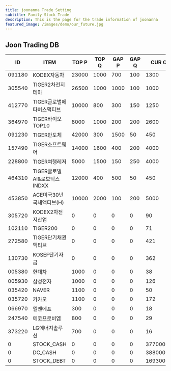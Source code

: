 ```yaml
---
title: joonanna Trade Setting
subtitle: Family Stock Trade
description: This is the page for the trade information of joonanna
featured_image: /images/demo/our_future.jpg
---
```


## Joon Trading DB

|ID|ITEM |TOP P|TOP Q|GAP P|GAP Q|CUR Q|
|--|-----|--|--|--|--|--|
|091180|KODEX자동차|23000|1000|700|100|1300|
|305540|TIGER2차전지테마|26500|1000|1000|100|1000|
|412770|TIGER글로벌메타버스액티브|10000|800|300|150|1250| 
|364970|TIGER바이오TOP10|8000|1000|200|200|2600|
|091230|TIGER반도체|42000|300|1500|50|450|
|157490|TIGER소프트웨어|14000|1600|400|200|4000|
|228800|TIGER여행레저|5000|1500|150|250|4000|
|464310|TIGER글로벌AI&로보틱스INDXX|12000|400|500|50|450|
|453850|ACE미국30년국채액티브(H)|10000|2000|100|200|5000|
|305720|KODEX2차전지산업|0|0|0|0|90|
|102110|TIGER200|0|0|0|0|71|
|272580|TIGER단기채권액티브|0|0|0|0|421|
|130730|KOSEF단기자금|0|0|0|0|362|
|005380|현대차|1000|0|0|0|38|
|005930|삼성전자|1000|0|0|0|126|
|035420|NAVER|1100|0|0|0|50|
|035720|카카오|1100|0|0|0|172|
|066970|엘앤에프|300|0|0|0|18|
|247540|에코프로비엠|800|0|0|0|29|
|373220|LG에너지솔루션|700|0|0|0|16|
|0|STOCK_CASH|0|0|0|0|3770000|
|0|DC_CASH|0|0|0|0|3880000|
|0|STOCK_DEBT|0|0|0|0|16930000|
